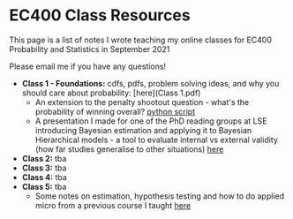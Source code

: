 # EC400 Class Resources

This page is a list of notes I wrote teaching my online classes for EC400 Probability and Statistics in September 2021

Please email me if you have any questions!

* **Class 1 - Foundations:** cdfs, pdfs, problem solving ideas, and why you should care about probability: [here](Class 1.pdf)
	* An extension to the penalty shootout question - what's the probability of winning overall? [python script](Penalties.py)
	* A presentation I made for one of the PhD reading groups at LSE introducing Bayesian estimation and applying it to Bayesian Hierarchical models - a tool to evaluate internal vs external validity (how far studies generalise to other situations) [here](Bayes_Hierarchical_Models_etc.pdf)
* **Class 2:** tba
* **Class 3:** tba
* **Class 4:** tba
* **Class 5:** tba
	* Some notes on estimation, hypothesis testing and how to do applied micro from a previous course I taught [here](Lightning_Research_Stats.pdf)